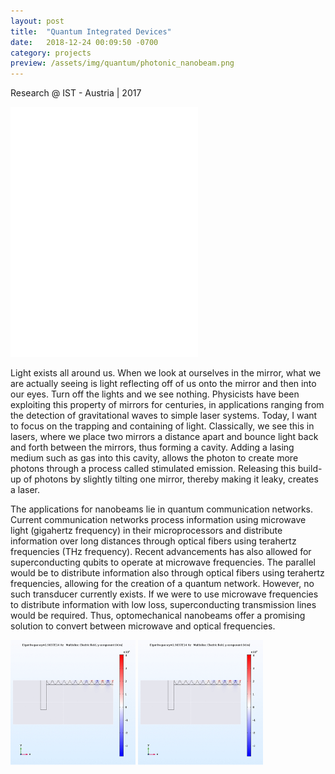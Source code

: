 ```yaml
---
layout: post
title:  "Quantum Integrated Devices"
date:   2018-12-24 00:09:50 -0700
category: projects
preview: /assets/img/quantum/photonic_nanobeam.png
---
```


Research @ IST - Austria | 2017



<embed src="/assets/files/Final_Report.pdf" width="300px" height="400px" />

Light exists all around us. When we look at ourselves in the mirror, what we are actually seeing is light reflecting off of us onto the mirror and then into our eyes. Turn off the lights and we see nothing. Physicists have been exploiting this property of mirrors for centuries, in applications ranging from the detection of gravitational waves to simple laser systems. Today, I want to focus on the trapping and containing of light. Classically, we see this in lasers, where we place two mirrors a distance apart and bounce light back and forth between the mirrors, thus forming a cavity. Adding a lasing medium such as gas into this cavity, allows the photon to create more photons through a process called stimulated emission. Releasing this build-up of photons by slightly tilting one mirror, thereby making it leaky, creates a laser.

The applications for nanobeams lie in quantum communication networks. Current communication networks process information using microwave light (gigahertz frequency) in their microprocessors and distribute information over long distances through optical fibers using terahertz frequencies (THz frequency). Recent advancements has also allowed for superconducting qubits to operate at microwave frequencies. The parallel would be to distribute information also through optical fibers using terahertz frequencies, allowing for the creation of a quantum network. However, no such transducer currently exists. If we were to use microwave frequencies to distribute information with low loss, superconducting transmission lines would be required. Thus, optomechanical nanobeams offer a promising solution to convert between microwave and optical frequencies.

<img src="/assets/img/quantum/photonic_nanobeam.png" width="200" height="200" />
<img src="/assets/img/quantum/photonic_nanobeam.png" width="200" height="200" />
